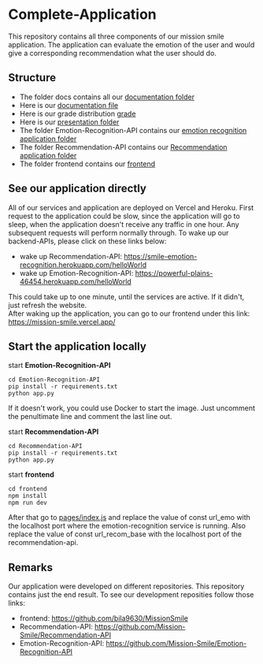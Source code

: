 # Complete-Application
This repository contains all three components of our mission smile application. The application can evaluate the emotion of the user and would give a corresponding recommendation what the user should do.

## Structure
- The folder docs contains all our [documentation folder](/docs/)
- Here is our [documentation file](/docs/Dokumentation_MissionSmile.pdf)
- Here is our grade distribution [grade](/docs/Notenverteilung_MissionSmile.pdf)
- Here is our [presentation folder](/docs/presentations/)
- The folder Emotion-Recognition-API contains our [emotion recognition application folder](/Emotion-Recognition-API/)
- The folder Recommendation-API contains our [Recommendation application folder](/Recommendation-API/)
- The folder frontend contains our [frontend](/frontend/)
## See our application directly
All of our services and application are deployed on Vercel and Heroku. First request to the application could be slow, since the application will go to sleep, when the application doesn't receive any traffic in one hour. Any subsequent requests will perform normally through.
To wake up our backend-APIs, please click on these links below:
- wake up Recommendation-API: https://smile-emotion-recognition.herokuapp.com/helloWorld
- wake up Emotion-Recognition-API: https://powerful-plains-46454.herokuapp.com/helloWorld

This could take up to one minute, until the services are active. If it didn't, just refresh the website. <br>
After waking up the application, you can go to our frontend under this link: https://mission-smile.vercel.app/

## Start the application locally
start <strong>Emotion-Recognition-API</strong>

```
cd Emotion-Recognition-API
pip install -r requirements.txt
python app.py
```
If it doesn't work, you could use Docker to start the image. Just uncomment the penultimate line and comment the last line out.

start <strong>Recommendation-API</strong>
```
cd Recommendation-API
pip install -r requirements.txt
python app.py
```

start <strong>frontend</strong>
```
cd frontend
npm install
npm run dev
```
After that go to [pages/index.js](/frontend/) and replace the value of const url_emo with the localhost port where the emotion-recognition service is running. Also replace the value of const url_recom_base with the localhost port of the recommendation-api.

## Remarks
Our application were developed on different repositories. This repository contains just the end result. To see our development reposities follow those links:
- frontend: https://github.com/bila9630/MissionSmile
- Recommendation-API: https://github.com/Mission-Smile/Recommendation-API
- Emotion-Recognition-API: https://github.com/Mission-Smile/Emotion-Recognition-API